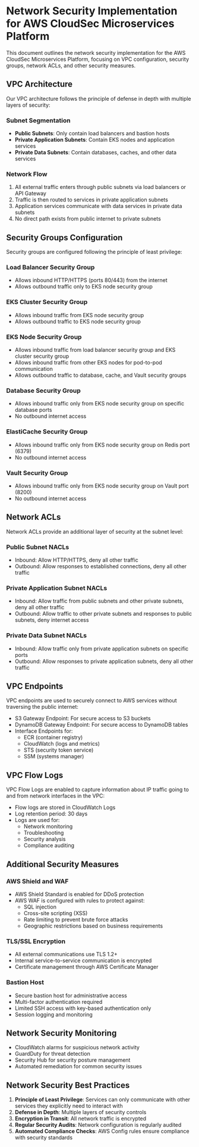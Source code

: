 # Network Security Implementation for AWS CloudSec Microservices Platform

This document outlines the network security implementation for the AWS CloudSec Microservices Platform, focusing on VPC configuration, security groups, network ACLs, and other security measures.

## VPC Architecture

Our VPC architecture follows the principle of defense in depth with multiple layers of security:

### Subnet Segmentation
- **Public Subnets**: Only contain load balancers and bastion hosts
- **Private Application Subnets**: Contain EKS nodes and application services
- **Private Data Subnets**: Contain databases, caches, and other data services

### Network Flow
1. All external traffic enters through public subnets via load balancers or API Gateway
2. Traffic is then routed to services in private application subnets
3. Application services communicate with data services in private data subnets
4. No direct path exists from public internet to private subnets

## Security Groups Configuration

Security groups are configured following the principle of least privilege:

### Load Balancer Security Group
- Allows inbound HTTP/HTTPS (ports 80/443) from the internet
- Allows outbound traffic only to EKS node security group

### EKS Cluster Security Group
- Allows inbound traffic from EKS node security group
- Allows outbound traffic to EKS node security group

### EKS Node Security Group
- Allows inbound traffic from load balancer security group and EKS cluster security group
- Allows inbound traffic from other EKS nodes for pod-to-pod communication
- Allows outbound traffic to database, cache, and Vault security groups

### Database Security Group
- Allows inbound traffic only from EKS node security group on specific database ports
- No outbound internet access

### ElastiCache Security Group
- Allows inbound traffic only from EKS node security group on Redis port (6379)
- No outbound internet access

### Vault Security Group
- Allows inbound traffic only from EKS node security group on Vault port (8200)
- No outbound internet access

## Network ACLs

Network ACLs provide an additional layer of security at the subnet level:

### Public Subnet NACLs
- Inbound: Allow HTTP/HTTPS, deny all other traffic
- Outbound: Allow responses to established connections, deny all other traffic

### Private Application Subnet NACLs
- Inbound: Allow traffic from public subnets and other private subnets, deny all other traffic
- Outbound: Allow traffic to other private subnets and responses to public subnets, deny internet access

### Private Data Subnet NACLs
- Inbound: Allow traffic only from private application subnets on specific ports
- Outbound: Allow responses to private application subnets, deny all other traffic

## VPC Endpoints

VPC endpoints are used to securely connect to AWS services without traversing the public internet:

- S3 Gateway Endpoint: For secure access to S3 buckets
- DynamoDB Gateway Endpoint: For secure access to DynamoDB tables
- Interface Endpoints for:
  - ECR (container registry)
  - CloudWatch (logs and metrics)
  - STS (security token service)
  - SSM (systems manager)

## VPC Flow Logs

VPC Flow Logs are enabled to capture information about IP traffic going to and from network interfaces in the VPC:

- Flow logs are stored in CloudWatch Logs
- Log retention period: 30 days
- Logs are used for:
  - Network monitoring
  - Troubleshooting
  - Security analysis
  - Compliance auditing

## Additional Security Measures

### AWS Shield and WAF
- AWS Shield Standard is enabled for DDoS protection
- AWS WAF is configured with rules to protect against:
  - SQL injection
  - Cross-site scripting (XSS)
  - Rate limiting to prevent brute force attacks
  - Geographic restrictions based on business requirements

### TLS/SSL Encryption
- All external communications use TLS 1.2+
- Internal service-to-service communication is encrypted
- Certificate management through AWS Certificate Manager

### Bastion Host
- Secure bastion host for administrative access
- Multi-factor authentication required
- Limited SSH access with key-based authentication only
- Session logging and monitoring

## Network Security Monitoring

- CloudWatch alarms for suspicious network activity
- GuardDuty for threat detection
- Security Hub for security posture management
- Automated remediation for common security issues

## Network Security Best Practices

1. **Principle of Least Privilege**: Services can only communicate with other services they explicitly need to interact with
2. **Defense in Depth**: Multiple layers of security controls
3. **Encryption in Transit**: All network traffic is encrypted
4. **Regular Security Audits**: Network configuration is regularly audited
5. **Automated Compliance Checks**: AWS Config rules ensure compliance with security standards
